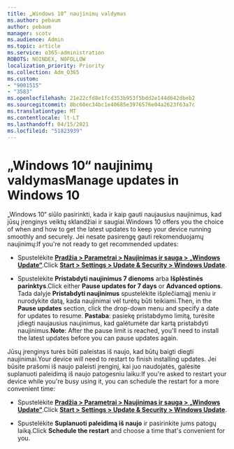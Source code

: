 ```yaml
---
title: „Windows 10“ naujinimų valdymas
ms.author: pebaum
author: pebaum
manager: scotv
ms.audience: Admin
ms.topic: article
ms.service: o365-administration
ROBOTS: NOINDEX, NOFOLLOW
localization_priority: Priority
ms.collection: Adm_O365
ms.custom:
- "9001515"
- "3583"
ms.openlocfilehash: 21e22cfd8e1fcd353b953f5bdd2e144d642dbeb2
ms.sourcegitcommit: 8bc60ec34bc1e40685e3976576e04a2623f63a7c
ms.translationtype: MT
ms.contentlocale: lt-LT
ms.lasthandoff: 04/15/2021
ms.locfileid: "51823939"
---
```

# <a name="manage-updates-in-windows-10"></a><span data-ttu-id="89cc5-102">„Windows 10“ naujinimų valdymas</span><span class="sxs-lookup"><span data-stu-id="89cc5-102">Manage updates in Windows 10</span></span>

<span data-ttu-id="89cc5-103">„Windows 10“ siūlo pasirinkti, kada ir kaip gauti naujausius naujinimus, kad jūsų įrenginys veiktų sklandžiai ir saugiai.</span><span class="sxs-lookup"><span data-stu-id="89cc5-103">Windows 10 offers you the choice of when and how to get the latest updates to keep your device running smoothly and securely.</span></span> <span data-ttu-id="89cc5-104">Jei nesate pasirengę gauti rekomenduojamų naujinimų:</span><span class="sxs-lookup"><span data-stu-id="89cc5-104">If you're not ready to get recommended updates:</span></span>

- <span data-ttu-id="89cc5-105">Spustelėkite **[Pradžia > Parametrai > Naujinimas ir sauga > „Windows Update“](ms-settings:windowsupdate)**.</span><span class="sxs-lookup"><span data-stu-id="89cc5-105">Click **[Start > Settings > Update & Security > Windows Update](ms-settings:windowsupdate)**.</span></span>

- <span data-ttu-id="89cc5-106">Spustelėkite **Pristabdyti naujinimus 7 dienoms** arba **Išplėstinės parinktys**.</span><span class="sxs-lookup"><span data-stu-id="89cc5-106">Click either **Pause updates for 7 days** or **Advanced options**.</span></span> <span data-ttu-id="89cc5-107">Tada dalyje **Pristabdyti naujinimus** spustelėkite išplečiamąjį meniu ir nurodykite datą, kada naujinimai vėl turėtų būti teikiami.</span><span class="sxs-lookup"><span data-stu-id="89cc5-107">Then, in the **Pause updates** section, click the drop-down menu and specify a date for updates to resume.</span></span> <span data-ttu-id="89cc5-108">**Pastaba**: pasiekę pristabdymo limitą, turėsite įdiegti naujausius naujinimus, kad galėtumėte dar kartą pristabdyti naujinimus.</span><span class="sxs-lookup"><span data-stu-id="89cc5-108">**Note**: After the pause limit is reached, you'll need to install the latest updates before you can pause updates again.</span></span>

<span data-ttu-id="89cc5-109">Jūsų įrenginys turės būti paleistas iš naujo, kad būtų baigti diegti naujinimai.</span><span class="sxs-lookup"><span data-stu-id="89cc5-109">Your device will need to restart to finish installing updates.</span></span> <span data-ttu-id="89cc5-110">Jei būsite prašomi iš naujo paleisti įrenginį, kai juo naudojatės, galėsite suplanuoti paleidimą iš naujo patogesniu laiku:</span><span class="sxs-lookup"><span data-stu-id="89cc5-110">If you're asked to restart your device while you're busy using it, you can schedule the restart for a more convenient time:</span></span>

- <span data-ttu-id="89cc5-111">Spustelėkite **[Pradžia > Parametrai > Naujinimas ir sauga > „Windows Update“](ms-settings:windowsupdate)**.</span><span class="sxs-lookup"><span data-stu-id="89cc5-111">Click **[Start > Settings > Update & Security > Windows Update](ms-settings:windowsupdate)**.</span></span>

- <span data-ttu-id="89cc5-112">Spustelėkite **Suplanuoti paleidimą iš naujo** ir pasirinkite jums patogų laiką.</span><span class="sxs-lookup"><span data-stu-id="89cc5-112">Click **Schedule the restart** and choose a time that's convenient for you.</span></span>
